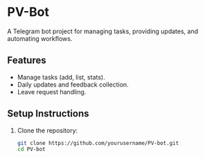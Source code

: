 # PV-Bot

A Telegram bot project for managing tasks, providing updates, and automating workflows.

## Features
- Manage tasks (add, list, stats).
- Daily updates and feedback collection.
- Leave request handling.

## Setup Instructions
1. Clone the repository:
   ```bash
   git clone https://github.com/yourusername/PV-bot.git
   cd PV-bot
